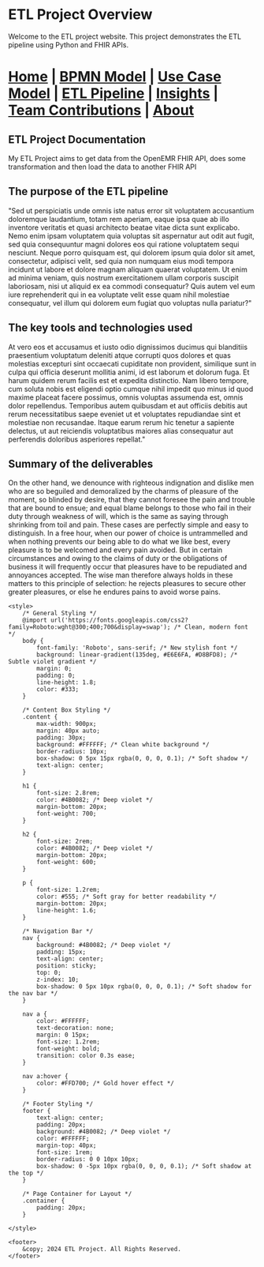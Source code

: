 # ETL Project Overview

Welcome to the ETL project website. This project demonstrates the ETL pipeline using Python and FHIR APIs.


[Home](index.md) | [BPMN Model](bpmn.md) | [Use Case Model](use_case.md) | [ETL Pipeline](etl_pipeline.md) | [Insights](insights.md) | [Team Contributions](team.md) | [About](about.md)
=======


## ETL Project Documentation
My ETL Project aims to get data from the OpenEMR FHIR API, does some transformation and then load the data to another FHIR API

## The purpose of the ETL pipeline
"Sed ut perspiciatis unde omnis iste natus error sit voluptatem accusantium doloremque laudantium, totam rem aperiam, eaque ipsa quae ab illo inventore veritatis et quasi architecto beatae vitae dicta sunt explicabo. Nemo enim ipsam voluptatem quia voluptas sit aspernatur aut odit aut fugit, sed quia consequuntur magni dolores eos qui ratione voluptatem sequi nesciunt. Neque porro quisquam est, qui dolorem ipsum quia dolor sit amet, consectetur, adipisci velit, sed quia non numquam eius modi tempora incidunt ut labore et dolore magnam aliquam quaerat voluptatem. Ut enim ad minima veniam, quis nostrum exercitationem ullam corporis suscipit laboriosam, nisi ut aliquid ex ea commodi consequatur? Quis autem vel eum iure reprehenderit qui in ea voluptate velit esse quam nihil molestiae consequatur, vel illum qui dolorem eum fugiat quo voluptas nulla pariatur?"

## The key tools and technologies used
At vero eos et accusamus et iusto odio dignissimos ducimus qui blanditiis praesentium voluptatum deleniti atque corrupti quos dolores et quas molestias excepturi sint occaecati cupiditate non provident, similique sunt in culpa qui officia deserunt mollitia animi, id est laborum et dolorum fuga. Et harum quidem rerum facilis est et expedita distinctio. Nam libero tempore, cum soluta nobis est eligendi optio cumque nihil impedit quo minus id quod maxime placeat facere possimus, omnis voluptas assumenda est, omnis dolor repellendus. Temporibus autem quibusdam et aut officiis debitis aut rerum necessitatibus saepe eveniet ut et voluptates repudiandae sint et molestiae non recusandae. Itaque earum rerum hic tenetur a sapiente delectus, ut aut reiciendis voluptatibus maiores alias consequatur aut perferendis doloribus asperiores repellat."

## Summary of the deliverables
On the other hand, we denounce with righteous indignation and dislike men who are so beguiled and demoralized by the charms of pleasure of the moment, so blinded by desire, that they cannot foresee the pain and trouble that are bound to ensue; and equal blame belongs to those who fail in their duty through weakness of will, which is the same as saying through shrinking from toil and pain.
These cases are perfectly simple and easy to distinguish.
In a free hour, when our power of choice is untrammelled and when nothing prevents our being able to do what we like best, every pleasure is to be welcomed and every pain avoided. But in certain circumstances and owing to the claims of duty or the obligations of business it will frequently occur that pleasures have to be repudiated and annoyances accepted. The wise man therefore always holds in these matters to this principle of selection: he rejects pleasures to secure other greater pleasures, or else he endures pains to avoid worse pains.



<html lang="en">
<head>
    <meta charset="UTF-8">
    <meta name="viewport" content="width=device-width, initial-scale=1.0">
    <title>ETL Project Overview</title>

    <style>
        /* General Styling */
        @import url('https://fonts.googleapis.com/css2?family=Roboto:wght@300;400;700&display=swap'); /* Clean, modern font */
        body {
            font-family: 'Roboto', sans-serif; /* New stylish font */
            background: linear-gradient(135deg, #E6E6FA, #D8BFD8); /* Subtle violet gradient */
            margin: 0;
            padding: 0;
            line-height: 1.8;
            color: #333;
        }

        /* Content Box Styling */
        .content {
            max-width: 900px;
            margin: 40px auto;
            padding: 30px;
            background: #FFFFFF; /* Clean white background */
            border-radius: 10px;
            box-shadow: 0 5px 15px rgba(0, 0, 0, 0.1); /* Soft shadow */
            text-align: center;
        }

        h1 {
            font-size: 2.8rem;
            color: #4B0082; /* Deep violet */
            margin-bottom: 20px;
            font-weight: 700;
        }

        h2 {
            font-size: 2rem;
            color: #4B0082; /* Deep violet */
            margin-bottom: 20px;
            font-weight: 600;
        }

        p {
            font-size: 1.2rem;
            color: #555; /* Soft gray for better readability */
            margin-bottom: 20px;
            line-height: 1.6;
        }

        /* Navigation Bar */
        nav {
            background: #4B0082; /* Deep violet */
            padding: 15px;
            text-align: center;
            position: sticky;
            top: 0;
            z-index: 10;
            box-shadow: 0 5px 10px rgba(0, 0, 0, 0.1); /* Soft shadow for the nav bar */
        }

        nav a {
            color: #FFFFFF;
            text-decoration: none;
            margin: 0 15px;
            font-size: 1.2rem;
            font-weight: bold;
            transition: color 0.3s ease;
        }

        nav a:hover {
            color: #FFD700; /* Gold hover effect */
        }

        /* Footer Styling */
        footer {
            text-align: center;
            padding: 20px;
            background: #4B0082; /* Deep violet */
            color: #FFFFFF;
            margin-top: 40px;
            font-size: 1rem;
            border-radius: 0 0 10px 10px;
            box-shadow: 0 -5px 10px rgba(0, 0, 0, 0.1); /* Soft shadow at the top */
        }

        /* Page Container for Layout */
        .container {
            padding: 20px;
        }

    </style>
</head>
<body>


    <footer>
        &copy; 2024 ETL Project. All Rights Reserved.
    </footer>

</body>
</html>
